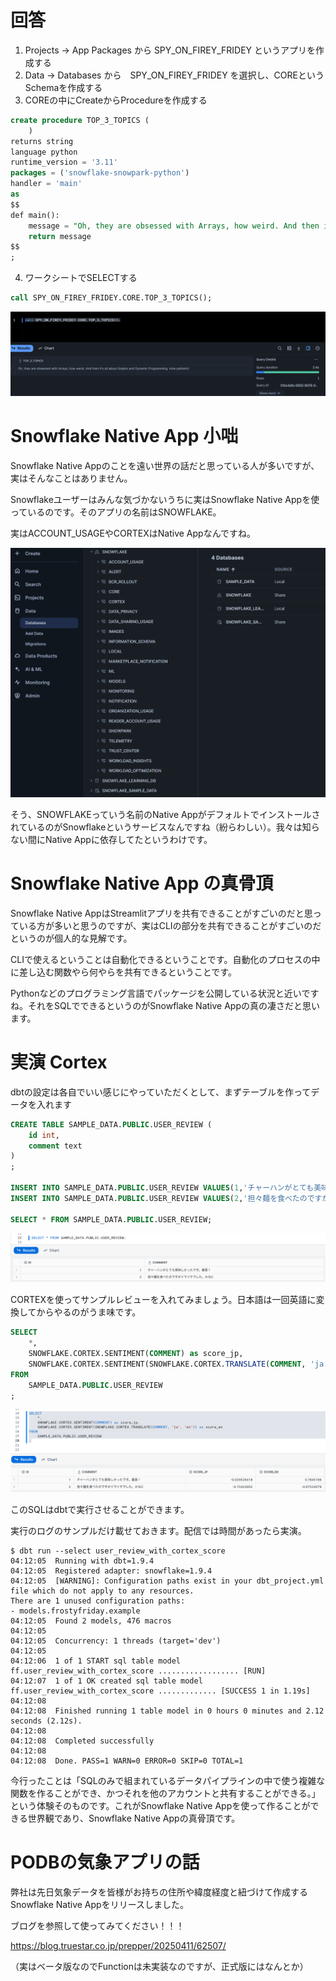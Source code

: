 # 回答

1. Projects -> App Packages から SPY_ON_FIREY_FRIDEY というアプリを作成する
2. Data -> Databases から　SPY_ON_FIREY_FRIDEY を選択し、COREというSchemaを作成する
3. COREの中にCreateからProcedureを作成する

```sql
create procedure TOP_3_TOPICS (
    )
returns string
language python
runtime_version = '3.11'
packages = ('snowflake-snowpark-python')
handler = 'main'
as 
$$
def main():
    message = "Oh, they are obsessed with Arrays, how weird. And then it's all about Graphs and Dynamic Programming. How pathetic!"
    return message
$$
;
```

4. ワークシートでSELECTする
```sql
call SPY_ON_FIREY_FRIDEY.CORE.TOP_3_TOPICS();
```
![clear_week51](img/clear_week51.png)

# Snowflake Native App 小咄

Snowflake Native Appのことを遠い世界の話だと思っている人が多いですが、実はそんなことはありません。

Snowflakeユーザーはみんな気づかないうちに実はSnowflake Native Appを使っているのです。そのアプリの名前はSNOWFLAKE。

実はACCOUNT_USAGEやCORTEXはNative Appなんですね。

![account_usage_is_native_app](img/account_usage_is_native_app.png)

そう、SNOWFLAKEっていう名前のNative AppがデフォルトでインストールされているのがSnowflakeというサービスなんですね（紛らわしい）。我々は知らない間にNative Appに依存してたというわけです。

# Snowflake Native App の真骨頂
Snowflake Native AppはStreamlitアプリを共有できることがすごいのだと思っている方が多いと思うのですが、実はCLIの部分を共有できることがすごいのだというのが個人的な見解です。

CLIで使えるということは自動化できるということです。自動化のプロセスの中に差し込む関数やら何やらを共有できるということです。

Pythonなどのプログラミング言語でパッケージを公開している状況と近いですね。それをSQLでできるというのがSnowflake Native Appの真の凄さだと思います。

# 実演 Cortex
dbtの設定は各自でいい感じにやっていただくとして、まずテーブルを作ってデータを入れます

```sql
CREATE TABLE SAMPLE_DATA.PUBLIC.USER_REVIEW (
    id int,
    comment text
)
;

INSERT INTO SAMPLE_DATA.PUBLIC.USER_REVIEW VALUES(1,'チャーハンがとても美味しかったです。最高！');
INSERT INTO SAMPLE_DATA.PUBLIC.USER_REVIEW VALUES(2,'担々麺を食べたのですがイマイチでした。かなC');

SELECT * FROM SAMPLE_DATA.PUBLIC.USER_REVIEW;

```

![add_sample_review](img/add_sample_review.png)

CORTEXを使ってサンプルレビューを入れてみましょう。日本語は一回英語に変換してからやるのがうま味です。
```sql
SELECT
    *,
    SNOWFLAKE.CORTEX.SENTIMENT(COMMENT) as score_jp,
    SNOWFLAKE.CORTEX.SENTIMENT(SNOWFLAKE.CORTEX.TRANSLATE(COMMENT, 'ja', 'en')) as score_en
FROM
    SAMPLE_DATA.PUBLIC.USER_REVIEW
;
```

![add_score](img/add_score.png)

このSQLはdbtで実行させることができます。

実行のログのサンプルだけ載せておきます。配信では時間があったら実演。
```
$ dbt run --select user_review_with_cortex_score
04:12:05  Running with dbt=1.9.4
04:12:05  Registered adapter: snowflake=1.9.4
04:12:05  [WARNING]: Configuration paths exist in your dbt_project.yml file which do not apply to any resources.
There are 1 unused configuration paths:
- models.frostyfriday.example
04:12:05  Found 2 models, 476 macros
04:12:05
04:12:05  Concurrency: 1 threads (target='dev')
04:12:05
04:12:06  1 of 1 START sql table model ff.user_review_with_cortex_score .................. [RUN]
04:12:07  1 of 1 OK created sql table model ff.user_review_with_cortex_score ............. [SUCCESS 1 in 1.19s]
04:12:08
04:12:08  Finished running 1 table model in 0 hours 0 minutes and 2.12 seconds (2.12s).
04:12:08
04:12:08  Completed successfully
04:12:08
04:12:08  Done. PASS=1 WARN=0 ERROR=0 SKIP=0 TOTAL=1
```

今行ったことは「SQLのみで組まれているデータパイプラインの中で使う複雑な関数を作ることができ、かつそれを他のアカウントと共有することができる。」という体験そのものです。これがSnowflake Native Appを使って作ることができる世界観であり、Snowflake Native Appの真骨頂です。

# PODBの気象アプリの話
弊社は先日気象データを皆様がお持ちの住所や緯度経度と紐づけて作成するSnowflake Native Appをリリースしました。

ブログを参照して使ってみてください！！！

https://blog.truestar.co.jp/prepper/20250411/62507/

（実はベータ版なのでFunctionは未実装なのですが、正式版にはなんとか）